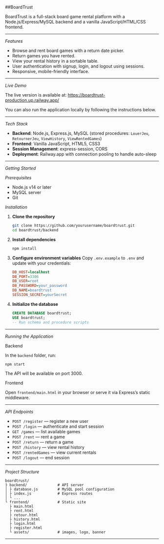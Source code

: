 ##BoardTrust

BoardTrust is a full-stack board game rental platform with a Node.js/Express/MySQL backend and a vanilla JavaScript/HTML/CSS frontend.

---

*Features*

* Browse and rent board games with a return date picker.
* Return games you have rented.
* View your rental history in a sortable table.
* User authentication with signup, login, and logout using sessions.
* Responsive, mobile-friendly interface.

---

*Live Demo*

The live version is available at:
https://boardtrust-production.up.railway.app/

You can also run the application locally by following the instructions below.

---

*Tech Stack*

* **Backend**: Node.js, Express.js, MySQL (stored procedures: `LouerJeu`, `RetournerJeu`, `ViewHistory`, `ViewRentedGames`)
* **Frontend**: Vanilla JavaScript, HTML5, CSS3
* **Session Management**: express-session, CORS
* **Deployment**: Railway.app with connection pooling to handle auto-sleep

---

*Getting Started*

*Prerequisites*

* Node.js v14 or later
* MySQL server
* Git

*Installation*

1. **Clone the repository**

   ```bash
   git clone https://github.com/yourusername/boardtrust.git
   cd boardtrust/backend
   ```
2. **Install dependencies**

   ```bash
   npm install
   ```
3. **Configure environment variables**
   Copy `.env.example` to `.env` and update with your credentials:

   ```ini
   DB_HOST=localhost
   DB_PORT=3306
   DB_USER=root
   DB_PASSWORD=your_password
   DB_NAME=boardtrust
   SESSION_SECRET=yourSecret
   ```
4. **Initialize the database**

   ```sql
   CREATE DATABASE boardtrust;
   USE boardtrust;
   -- Run schema and procedure scripts
   ```

---

*Running the Application*

Backend

In the `backend` folder, run:

```bash
npm start
```

The API will be available on port 3000.

Frontend

Open `frontend/main.html` in your browser or serve it via Express’s static middleware.

---

*API Endpoints*

* `POST /register` — register a new user
* `POST /login` — authenticate and start session
* `GET /games` — list available games
* `POST /rent` — rent a game
* `POST /return` — return a game
* `POST /history` — view rental history
* `POST /rentedGames` — view current rentals
* `POST /logout` — end session

---

*Project Structure*

```
boardtrust/
├ backend/              # API server
│ ├ database.js         # MySQL pool configuration
│ ├ index.js            # Express routes
│ └ ...
└ frontend/             # Static site
  ├ main.html
  ├ rent.html
  ├ retour.html
  ├ history.html
  ├ login.html
  ├ register.html
  └ assets/             # images, logo, banner
```

---

